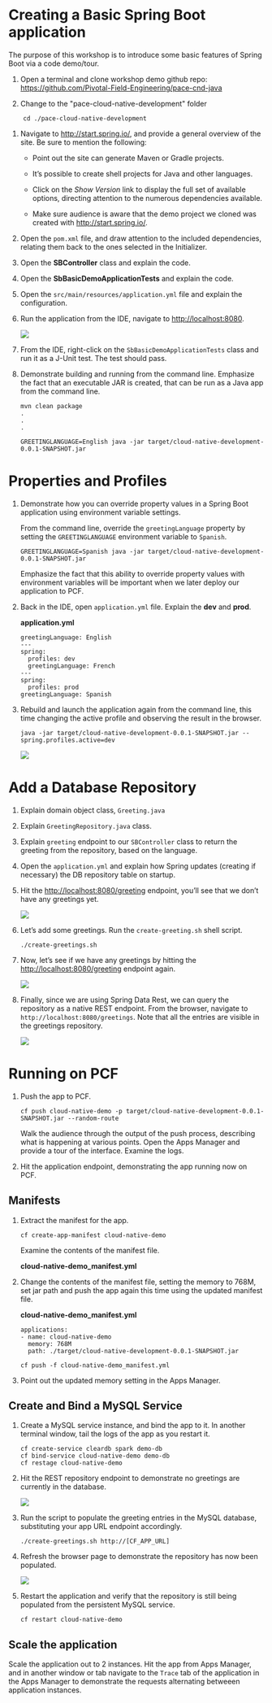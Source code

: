 Creating a Basic Spring Boot application
========================================

The purpose of this workshop is to introduce some basic features of
Spring Boot via a code demo/tour.

1. Open a terminal and clone workshop demo github repo: <https://github.com/Pivotal-Field-Engineering/pace-cnd-java>

1. Change to the "pace-cloud-native-development" folder

```
    cd ./pace-cloud-native-development
```

1.  Navigate to <http://start.spring.io/>, and provide a general
    overview of the site. Be sure to mention the following:

    -   Point out the site can generate Maven or Gradle projects.

    -   It’s possible to create shell projects for Java and other
        languages.

    -   Click on the *Show Version* link to display the full set of
        available options, directing attention to the numerous
        dependencies available.
        
    -   Make sure audience is aware that the demo project we cloned was created with <http://start.spring.io/>. 

1.  Open the `pom.xml` file, and draw attention to the included
    dependencies, relating them back to the ones selected in the
    Initializer.

1.  Open the **SBController** class and explain the code. 
    
1.  Open the **SbBasicDemoApplicationTests** and explain the code.

1.  Open the `src/main/resources/application.yml` file and explain the configuration.

1.  Run the application from the IDE, navigate to
    <http://localhost:8080>.

    ![](greeting-lang.png)

1.  From the IDE, right-click on the `SbBasicDemoApplicationTests` class
    and run it as a J-Unit test. The test should pass.

2.  Demonstrate building and running from the command line. Emphasize
    the fact that an executable JAR is created, that can be run as a
    Java app from the command line.

    ```
    mvn clean package
    .
    .
    .
 
    GREETINGLANGUAGE=English java -jar target/cloud-native-development-0.0.1-SNAPSHOT.jar
    ```

Properties and Profiles
=======================

1.  Demonstrate how you can override property values in a Spring Boot
    application using environment variable settings.

    From the command line, override the `greetingLanguage` property by
    setting the `GREETINGLANGUAGE` environment variable to `Spanish`.

    ```
    GREETINGLANGUAGE=Spanish java -jar target/cloud-native-development-0.0.1-SNAPSHOT.jar
    ```

    Emphasize the fact that this ability to override property values with 
    environment variables will be important when we later deploy our application to PCF.

1.  Back in the IDE, open `application.yml` file. Explain the **dev** and **prod**. 

    **application.yml**
    ```
    greetingLanguage: English
    ---
    spring:
      profiles: dev
      greetingLanguage: French
    ---
    spring:
      profiles: prod
    greetingLanguage: Spanish
    ```

1.  Rebuild and launch the application again from the command line, this
    time changing the active profile and observing the result in the
    browser.

    ```
    java -jar target/cloud-native-development-0.0.1-SNAPSHOT.jar --spring.profiles.active=dev
    ```

    ![](dev-profile.png)

Add a Database Repository
=========================

1.  Explain domain object class, `Greeting.java`

1.  Explain `GreetingRepository.java` class.

1.  Explain `greeting` endpoint to our `SBController` class to
    return the greeting from the repository, based on the language. 

1.  Open the `application.yml` and explain how Spring 
    updates (creating if necessary) the DB repository table on startup.

1.  Hit the <http://localhost:8080/greeting> endpoint, you’ll see that
    we don’t have any greetings yet.

    ![](greeting-not-found.png)

1.  Let’s add some greetings. Run the `create-greeting.sh`
    shell script. 
   
    ```
    ./create-greetings.sh
    ```
    
1.  Now, let’s see if we have any greetings by hitting the
    <http://localhost:8080/greeting> endpoint again.

    ![](greeting-hola.png)

1.  Finally, since we are using Spring Data Rest, we can query the
    repository as a native REST endpoint. From the browser, navigate to
    `http://localhost:8080/greetings`. Note that all the entries are
    visible in the greetings repository.

    ![](rest-repo-local-populated.png)

Running on PCF
==============

1.  Push the app to PCF.

    ```
    cf push cloud-native-demo -p target/cloud-native-development-0.0.1-SNAPSHOT.jar --random-route
    ```

    Walk the audience through the output of the push process, describing what 
    is happening at various points. Open the Apps Manager and provide a tour of the interface. Examine the logs.

1.  Hit the application endpoint, demonstrating the app running now on
    PCF.

Manifests
---------

1.  Extract the manifest for the app.

    ```
    cf create-app-manifest cloud-native-demo
    ```

    Examine the contents of the manifest file.

    **cloud-native-demo_manifest.yml**

1.  Change the contents of the manifest file, setting the memory to
    768M, set jar path and push the app again this time using the updated manifest
    file.

    **cloud-native-demo_manifest.yml**
    ```
    applications:
    - name: cloud-native-demo
      memory: 768M
      path: ./target/cloud-native-development-0.0.1-SNAPSHOT.jar
    ```

    ```
    cf push -f cloud-native-demo_manifest.yml
    ```

1.  Point out the updated memory setting in the Apps Manager.

Create and Bind a MySQL Service
-------------------------------

1.  Create a MySQL service instance, and bind the app to it. In another
    terminal window, tail the logs of the app as you restart it.

    ```
    cf create-service cleardb spark demo-db
    cf bind-service cloud-native-demo demo-db
    cf restage cloud-native-demo
    ```

1.  Hit the REST repository endpoint to demonstrate no greetings are
    currently in the database.

    ![](rest-no-greetings.png)

1.  Run the script to populate the greeting entries in the MySQL
    database, substituting your app URL endpoint accordingly.
    
    ```
    ./create-greetings.sh http://[CF_APP_URL]
    ```

1.  Refresh the browser page to demonstrate the repository has now been
    populated.

    ![](rest-repo-populated.png)

1.  Restart the application and verify that the repository is still
    being populated from the persistent MySQL service.

    ```
    cf restart cloud-native-demo
    ```

Scale the application
---------------------

Scale the application out to 2 instances. Hit the app from Apps Manager,
and in another window or tab navigate to the `Trace` tab of the
application in the Apps Manager to demonstrate the requests alternating
betweeen application instances.

